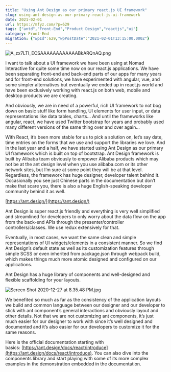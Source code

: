 ```yaml
---
title: "Using Ant Design as our primary react.js UI framework"
slug: using-ant-design-as-our-primary-react-js-ui-framework
date: 2021-02-01
url: https://mfyz.com/?p=629
tags: ["antd","Front-End","Product Design","reactjs","ui"]
category: Front-End
migration: {"wpId":629,"wpPostDate":"2021-02-01T13:15:00.000Z"}
---
```


![A_zx7LTI_ECSAAAAAAAAAAAABkARQnAQ.png](/images/archive/en/2021/01/image-2-1600x791.png)

I want to talk about a UI framework we have been using at Nomad Interactive for quite some time now on our react.js applications. We have been separating front-end and back-end parts of our apps for many years and for front-end solutions, we have experimented with angular, vue, and some simpler alternatives but eventually we ended up in react.js world and have been exclusively working with react.js on both web, mobile and desktop products we are creating.

And obviously, we are in need of a powerful, rich UI framework to not bog down on basic stuff like form handling, UI elements for user input, or data representations like data tables, charts... And until the frameworks like angular, react, we have used Twitter bootstrap for years and probably used many different versions of the same thing over and over again...

With React, it’s been more stable for us to pick a solution on, let’s say date, time entries on the forms that we use and support the libraries we love. And in the last year and a half, we have started using Ant Design as our primary UI framework which is built on top of bootstrap. Ant Design framework is built by Alibaba team obviously to empower Alibaba products which may not be at the ant design level when you use alibaba.com or its other network sites, but I’m sure at some point they will be at that level. Regardless, the framework has huge designer, developer talent behind it. Occasionally you see just Chinese parts in the documentation but don’t make that scare you, there is also a huge English-speaking developer community behind it as well.

[https://ant.design/](https://ant.design/)

Ant Design is super react.js friendly and everything is very well simplified and streamlined for developers to only worry about the data flow on the app from the back-end APIs through the presenter/controller controllers/classes. We use redux extensively for that.

Eventually, in most cases, we want the same clean and simple representations of UI widgets/elements in a consistent manner. So we find Ant Design’s default state as well as its customization features through simple SCSS or even inherited from package.json through webpack build, which makes things much more atomic designed and configured on our applications.

Ant Design has a huge library of components and well-designed and flexible scaffolding for your layouts.

![Screen Shot 2020-12-27 at 8.35.48 PM.jpg](/images/archive/en/2021/01/image-3.png)

We benefited so much as far as the consistency of the application layouts we build and common language between our designer and our developer to stick with ant component’s general interactions and obviously layout and other details. Not that we are not customizing ant components, it’s just much easier for our designer to work with since it’s well designed and documented and it’s also easier for our developers to customize it for the same reasons.

Here is the official documentation starting with basics: [https://ant.design/docs/react/introduce](https://ant.design/docs/react/introduce). You can also dive into the components library and start playing with some of its more complex examples in the demonstration embedded in the documentation.